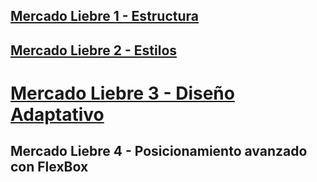## [Mercado Liebre 1 - Estructura](https://github.com/DiazJose01/mercadoLiebre/tree/master)

## [Mercado Liebre 2 - Estilos](https://github.com/DiazJose01/mercadoLiebre/tree/ML2)

# [Mercado Liebre 3 - Diseño Adaptativo](https://github.com/DiazJose01/mercadoLiebre/tree/ML3)

## Mercado Liebre 4 - Posicionamiento avanzado con FlexBox


 
